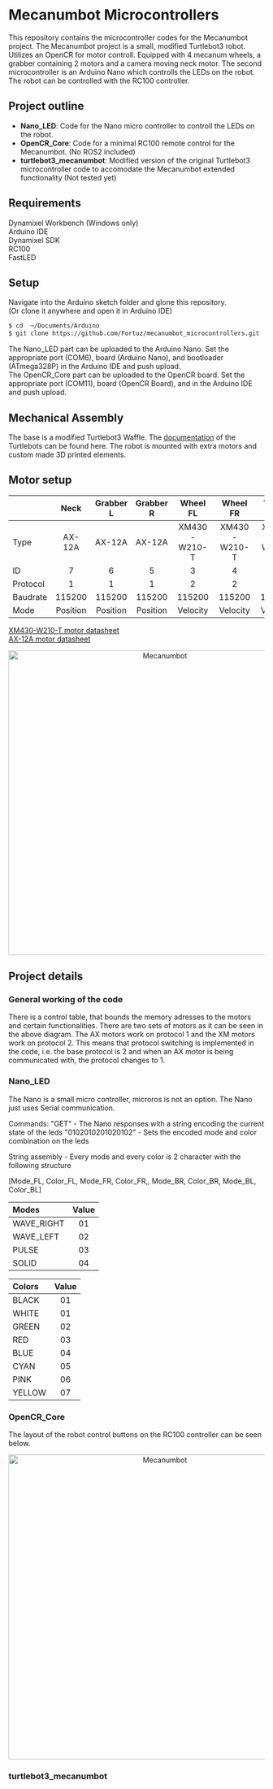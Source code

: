 # Mecanumbot Microcontrollers

This repository contains the microcontroller codes for the Mecanumbot project.
The Mecanumbot project is a small, modified Turtlebot3 robot. Utilizes an OpenCR for motor controll. Equipped with 4 mecanum wheels, a grabber containing 2 motors and a camera moving neck motor.
The second microcontroller is an Arduino Nano which controlls the LEDs on the robot.
The robot can be controlled with the RC100 controller.

## Project outline

- **Nano_LED**: Code for the Nano micro controller to controll the LEDs on the robot. <br>
- **OpenCR_Core**: Code for a minimal RC100 remote control for the Mecanumbot. (No ROS2 included) <br>
- **turtlebot3_mecanumbot**: Modified version of the original Turtlebot3 microcontroller code to accomodate the Mecanumbot extended functionality (Not tested yet)

## Requirements
Dynamixel Workbench (Windows only) <br>
Arduino IDE <br>
Dynamixel SDK <br>
RC100 <br>
FastLED <br>

## Setup
Navigate into the Arduino sketch folder and glone this repository. <br>
(Or clone it anywhere and open it in Arduino IDE)

```bash
$ cd  ~/Documents/Arduino
$ git clone https://github.com/Fortuz/mecanumbot_microcontrollers.git
```
The Nano_LED part can be uploaded to the Arduino Nano. Set the appropriate port (COM6), board (Arduino Nano), and bootloader (ATmega328P) in the Arduino IDE and push upload. <br>
The OpenCR_Core part can be uploaded to the OpenCR board. Set the appropriate port (COM11), board (OpenCR Board), and  in the Arduino IDE and push upload.

## Mechanical Assembly

The base is a modified Turtlebot3 Waffle. The [documentation](https://emanual.robotis.com/docs/en/platform/turtlebot3/overview/) of the Turtlebots can be found here.
The robot is mounted with extra motors and custom made 3D printed elements.

## Motor setup

|  | Neck | Grabber L | Grabber R | Wheel FL | Wheel FR | Wheel BR | Wheel BL |
|:--- |:---:|:---:|:---:|:---:|:---:|:---:|:---:|
| Type | AX-12A | AX-12A | AX-12A | XM430-W210-T | XM430-W210-T | XM430-W210-T | XM430-W210-T |
| ID | 7 | 6 | 5 | 3 | 4 | 2 | 1 |
| Protocol | 1 | 1 | 1 | 2 | 2 | 2 | 2 |
| Baudrate | 115200 | 115200 | 115200 | 115200 | 115200 | 115200 | 115200|
| Mode | Position | Position | Position | Velocity | Velocity | Velocity | Velocity |

[XM430-W210-T motor datasheet](https://emanual.robotis.com/docs/en/dxl/x/xm430-w210/) <br>
[AX-12A motor datasheet](https://emanual.robotis.com/docs/en/dxl/ax/ax-12a/) <br>

<p align="center">
  <img src="https://github.com/Fortuz/mecanumbot_microcontrollers/blob/main/docs/images/Mecanumbot_MotorIDs.png" width="600" alt="Mecanumbot">
</p>

## Project details

### General working of the code

There is a control table, that bounds the memory adresses to the motors and certain functionalities. There are two sets of motors as it can be seen in the above diagram. The AX motors work on protocol 1 and the XM motors work on protocol 2. This means that protocol switching is implemented in the code, i.e. the base protocol is 2 and when an AX motor is being communicated with, the protocol changes to 1.

### Nano_LED

The Nano is a small micro controller, microros is not an option. The Nano just uses Serial communication. 

Commands:
"GET" - The Nano responses with a string encoding the current state of the leds
"0102010201020102" - Sets the encoded mode and color combination on the leds

String assembly - Every mode and every color is 2 character with the following structure

[Mode_FL, Color_FL, Mode_FR, Color_FR,, Mode_BR, Color_BR, Mode_BL, Color_BL] 

| Modes | Value |
|:--- |:---:|
| WAVE_RIGHT | 01 |
| WAVE_LEFT  | 02 |
| PULSE      | 03 |
| SOLID      | 04 |

| Colors | Value |
|:--- |:---:|
| BLACK   | 01 |
| WHITE   | 01 |
| GREEN   | 02 |
| RED     | 03 |
| BLUE    | 04 |
| CYAN    | 05 |
| PINK    | 06 |
| YELLOW | 07 |

### OpenCR_Core

The layout of the robot control buttons on the RC100 controller can be seen below.

<p align="center">
  <img src="https://github.com/Fortuz/mecanumbot_microcontrollers/blob/main/docs/images/RC100_button_layout.png" width="600" alt="Mecanumbot">
</p>

### turtlebot3_mecanumbot
